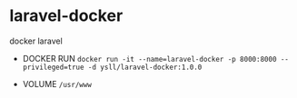 # laravel-docker
docker laravel
* DOCKER RUN
`docker run -it --name=laravel-docker -p 8000:8000 --privileged=true -d ysll/laravel-docker:1.0.0`

* VOLUME `/usr/www`


